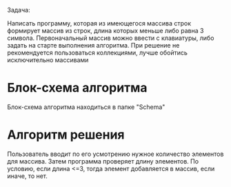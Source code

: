 Задача:

Написать программу, которая из имеющегося массива строк формирует массив из строк, длина которых меньше либо равна 3 символа. Первоначальный массив можно ввести с клавиатуры, либо задать на старте выполнения алгоритма. При решение не рекомендуется пользоваться коллекциями, лучше обойтись исключительно массивами

# Блок-схема алгоритма

Блок-схема алгоритма находиться в папке "Schema"

# Алгоритм решения

Пользователь вводит по его усмотрению нужное количество элементов для массива. Затем программа проверяет длину элементов. По условию, если длина <=3, тогда элемент добавляется в массив, если иначе, то нет.

